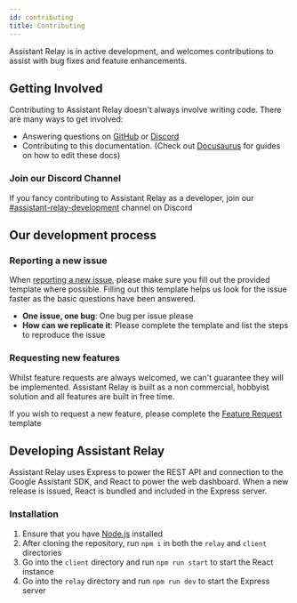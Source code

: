 ```yaml
---
id: contributing
title: Contributing
---
```


Assistant Relay is in active development, and welcomes contributions to assist with bug fixes and feature enhancements.

## Getting Involved

Contributing to Assistant Relay doesn't always involve writing code.  There are many ways to get involved:

* Answering questions on [GitHub](https://github.com/greghesp/assistant-relay/issues) or [Discord](https://discord.gg/Jz8AM9k)
* Contributing to this documentation. (Check out [Docusaurus](https://v2.docusaurus.io/docs/) for guides on how to edit these docs)

### Join our Discord Channel
If you fancy contributing to Assistant Relay as a developer, join our [#assistant-relay-development](https://discord.gg/MqTSSqa) channel on Discord

## Our development process

### Reporting a new issue
When [reporting a new issue](https://github.com/greghesp/assistant-relay/issues/new/choose), please make sure you fill out the provided template where possible.
Filling out this template helps us look for the issue faster as the basic questions have been answered.

* **One issue, one bug**: One bug per issue please
* **How can we replicate it**: Please complete the template and list the steps to reproduce the issue

### Requesting new features
Whilst feature requests are always welcomed, we can't guarantee they will be implemented.  Assistant Relay is built as a non commercial, hobbyist solution and all features are built in free time.

If you wish to request a new feature, please complete the [Feature Request](https://github.com/greghesp/assistant-relay/issues/new/choose) template

## Developing Assistant Relay

Assistant Relay uses Express to power the REST API and connection to the Google Assistant SDK, and React to power the web dashboard.  When a new release is issued, React is bundled and included in the Express server.

### Installation
1. Ensure that you have [Node.js](https://nodejs.org/en/) installed
2. After cloning the repository, run `npm i` in both the `relay` and `client` directories
3. Go into the `client` directory and run `npm run start` to start the React instance
4. Go into the `relay` directory and run `npm run dev` to start the Express server